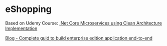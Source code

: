 # eShopping

Based on Udemy Course: [.Net Core Microservices using Clean Architecture Implementation](https://www.udemy.com/course/creating-net-core-microservices-using-clean-architecture)

[Blog - Complete guid to build enterprise edition application end-to-end](https://blog.stackademic.com/creating-net-core-microservices-using-clean-architecture-d229d1683ec9)

